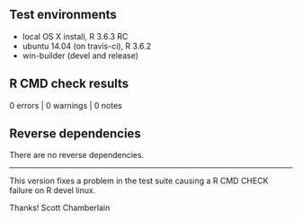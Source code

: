 ## Test environments

* local OS X install, R 3.6.3 RC
* ubuntu 14.04 (on travis-ci), R 3.6.2
* win-builder (devel and release)

## R CMD check results

0 errors | 0 warnings | 0 notes

## Reverse dependencies

There are no reverse dependencies.

---

This version fixes a problem in the test suite causing a R CMD CHECK failure on R devel linux.

Thanks!
Scott Chamberlain
